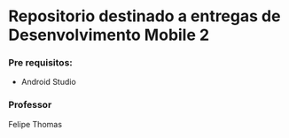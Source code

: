 # Repositorio destinado a entregas de Desenvolvimento Mobile 2
### Pre requisitos:
- Android Studio
### Professor
Felipe Thomas
